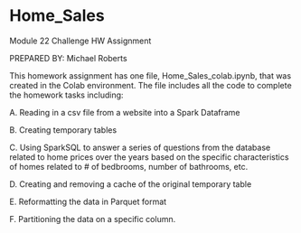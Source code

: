 # Home_Sales
Module 22 Challenge HW Assignment

PREPARED BY: Michael Roberts

This homework assignment has one file, Home_Sales_colab.ipynb, that was created in the Colab environment. The file includes all the 
code to complete the homework tasks including:
  
  A. Reading in a csv file from a website into a Spark Dataframe
  
  B. Creating temporary tables
  
  C. Using SparkSQL to answer a series of questions from the database related to home prices over the years based on the specific characteristics
  of homes related to # of bedbrooms, number of bathrooms, etc.
  
  D. Creating and removing a cache of the original temporary table
  
  E. Reformatting the data in Parquet format
  
  F. Partitioning the data on a specific column.
  
